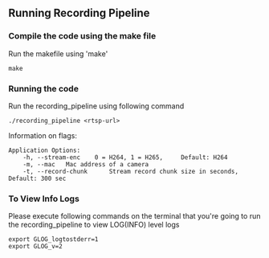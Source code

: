 ## Running Recording Pipeline


### Compile the code using the make file

Run the makefile using 'make'
```
make
```

### Running the code

Run the recording_pipeline using following command

```
./recording_pipeline <rtsp-url>
```

Information on flags:
```
Application Options:
    -h, --stream-enc    0 = H264, 1 = H265,     Default: H264
    -m, --mac   Mac address of a camera
    -t, --record-chunk      Stream record chunk size in seconds,     Default: 300 sec
```

### To View Info Logs

Please execute following commands on the terminal that you're going to run the recording_pipeline to view LOG(INFO) level logs
```
export GLOG_logtostderr=1
export GLOG_v=2
```